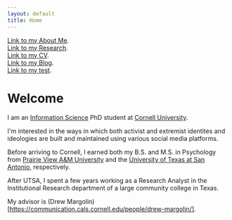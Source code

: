 ```yaml
---
layout: default
title: Home
---
```

[Link to my About Me](./about.html).<br>
[Link to my Research](./research.html).<br>
[Link to my CV](./cv.html).<br>
[Link to my Blog](./blog.html).<br>
[Link to my test](./test.html).<br>


# Welcome

I am an [Information Science](http://infosci.cornell.edu/) PhD student at [Cornell University](https://www.cornell.edu/). 

I'm interested in the ways in which both activist and extremist identites and ideologies are built and maintained using various social media platforms. 

Before arriving to Cornell, I earned both my B.S. and M.S. in Psychology from [Prairie View A&M University](https://www.pvamu.edu/cojjp/departments/psychology/) and the [University of Texas at San Antonio](https://hcap.utsa.edu/psychology/), respectively. 

After UTSA, I spent a few years working as a Research Analyst in the Institutional Research department of a large community college in Texas. 

My advisor is (Drew Margolin)[https://communication.cals.cornell.edu/people/drew-margolin/].
